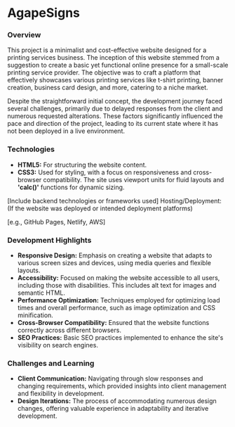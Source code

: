 # AgapeSigns
### Overview
This project is a minimalist and cost-effective website designed for a printing services business. The inception of this website stemmed from a suggestion to create a basic yet functional online presence for a small-scale printing service provider. The objective was to craft a platform that effectively showcases various printing services like t-shirt printing, banner creation, business card design, and more, catering to a niche market.

Despite the straightforward initial concept, the development journey faced several challenges, primarily due to delayed responses from the client and numerous requested alterations. These factors significantly influenced the pace and direction of the project, leading to its current state where it has not been deployed in a live environment.

### Technologies
- <b>HTML5:</b> For structuring the website content.
- <b>CSS3:</b> Used for styling, with a focus on responsiveness and cross-browser compatibility. The site uses viewport units for fluid layouts and <b>'calc()'</b> functions for dynamic sizing. 

[Include backend technologies or frameworks used]
Hosting/Deployment: (If the website was deployed or intended deployment platforms)

[e.g., GitHub Pages, Netlify, AWS]

### Development Highlights
- <b>Responsive Design:</b> Emphasis on creating a website that adapts to various screen sizes and devices, using media queries and flexible layouts.
- <b>Accessibility:</b> Focused on making the website accessible to all users, including those with disabilities. This includes alt text for images and semantic HTML.
- <b>Performance Optimization:</b> Techniques employed for optimizing load times and overall performance, such as image optimization and CSS minification.
- <b>Cross-Browser Compatibility:</b> Ensured that the website functions correctly across different browsers.
- <b>SEO Practices:</b> Basic SEO practices implemented to enhance the site's visibility on search engines.
### Challenges and Learning
- <b>Client Communication:</b> Navigating through slow responses and changing requirements, which provided insights into client management and flexibility in development.
- <b>Design Iterations:</b> The process of accommodating numerous design changes, offering valuable experience in adaptability and iterative development.
